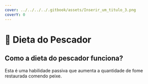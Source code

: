```yaml
---
cover: ../../../../.gitbook/assets/Inserir_um_titulo_3.png
coverY: 0
---
```


# 🐠 Dieta do Pescador

## Como a dieta do pescador funciona?

Esta é uma habilidade passiva que aumenta a quantidade de fome restaurada comendo peixe.
